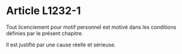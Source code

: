 # Article L1232-1

Tout licenciement pour motif personnel est motivé dans les conditions définies par le présent chapitre. 

Il est justifié par une cause réelle et sérieuse.